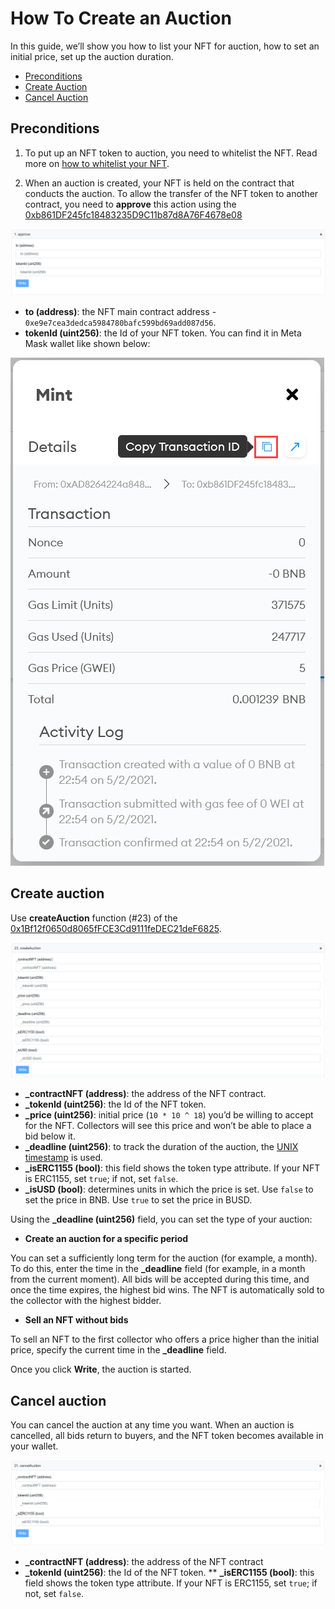 # How To Create an Auction

In this guide, we’ll show you how to list your NFT for auction, how to set an initial price, set up the auction duration.

* [Preconditions](#preconditions)
* [Create Auction](#create-auction)
* [Cancel Auction](#cancel-auction)

## Preconditions

1. To put up an NFT token to auction, you need to whitelist the NFT. Read more on [how to whitelist your NFT](./openBeSea-how-to-whitelist-nft-contract.md).

2. When an auction is created, your NFT is held on the contract that conducts the auction. To allow the transfer of the NFT token to another contract, you need to **approve** this action using the [0xb861DF245fc18483235D9C11b87d8A76F4678e08](https://bscscan.com/address/0xb861DF245fc18483235D9C11b87d8A76F4678e08#writeContract)

![approve-contract](./../media-assets/approve-contract.png)

* **to (address)**: the NFT main contract address - `0xe9e7cea3dedca5984780bafc599bd69add087d56`.
* **tokenId (uint256)**: the Id of your NFT token. You can find it in Meta Mask wallet like shown below:

![nft-id](./../media-assets/nft-id.png)

## Create auction

Use **createAuction** function (#23) of the [0x1Bf12f0650d8065fFCE3Cd9111feDEC21deF6825](https://bscscan.com/address/0x1Bf12f0650d8065fFCE3Cd9111feDEC21deF6825#writeContract).

![create-auction](./../media-assets/create-auction.png)

* **_contractNFT (address)**: the address of the NFT contract.
* **_tokenId (uint256)**: the Id of the NFT token.
* **_price (uint256)**: initial price (`10 * 10 ^ 18`) you’d be willing to accept for the NFT. Collectors will see this price and won’t be able to place a bid below it. 
* **_deadline (uint256)**: to track the duration of the auction, the [UNIX timestamp](https://www.unixtimestamp.com/) is used.
* **_isERC1155 (bool)**: this field shows the token type attribute. If your NFT is ERC1155, set `true`; if not, set `false`.
* **_isUSD (bool)**: determines units in which the price is set. Use `false` to set the price in BNB. Use `true` to set the price in BUSD.

Using the **_deadline (uint256)** field, you can set the type of your auction:

* **Create an auction for a specific period**

You can set a sufficiently long term for the auction (for example, a month). To do this, enter the time in the **_deadline** field (for example, in a month from the current moment). All bids will be accepted during this time, and once the time expires, the highest bid wins. The NFT is automatically sold to the collector with the highest bidder. 

* **Sell ​​an NFT without bids**

To sell an NFT to the first collector who offers a price higher than the initial price, specify the current time in the **_deadline** field. 

Once you click **Write**, the auction is started.

## Cancel auction

You can cancel the auction at any time you want. When an auction is cancelled, all bids return to buyers, and the NFT token becomes available in your wallet. 

![cancel-auction](./../media-assets/cancel-auction.png)

* **_contractNFT (address)**: the address of the NFT contract
* **_tokenId (uint256)**: the Id of the NFT token.
** **_isERC1155 (bool)**: this field shows the token type attribute. If your NFT is ERC1155, set `true`; if not, set `false`.
